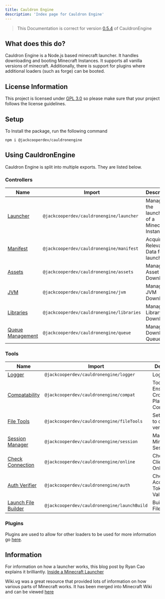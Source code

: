 ```yaml
---
title: Cauldron Engine
description: 'Index page for Cauldron Engine'
---
```


> This Documentation is correct for version [0.5.4](https://github.com/jackcooperdev/CauldronEngine/releases/tag/0.5.4)
> of CauldronEngine

## What does this do?

Cauldron Engine is a Node.js based minecraft launcher. It handles downloading and booting Minecraft Instances. It
supports all vanilla versions of minecraft. Additionally, there is support for plugins where additional loaders (such as
forge) can be booted.

## License Information

This project is licensed under [GPL 3.0](https://choosealicense.com/licenses/gpl-3.0/) so please make sure that your
project follows the license guidelines.

## Setup

To Install the package, run the following command

```
npm i @jackcooperdev/cauldronengine
```

## Using CauldronEngine

Cauldron Engine is split into multiple exports. They are listed below.

### Controllers

| Name                                          | Import                                        | Description                                   |
|-----------------------------------------------|-----------------------------------------------|-----------------------------------------------|
| [Launcher](/engine/controllers/launcher)      | ```@jackcooperdev/cauldronengine/launcher```  | Manages the launching of a Minecraft Instance |
| [Manifest](/engine/controllers/manifest)      | ```@jackcooperdev/cauldronengine/manifest```  | Acquires Relevant Data for launch             |
| [Assets](/engine/controllers/asset)           | ```@jackcooperdev/cauldronengine/assets```    | Manages Asset Download                        |
| [JVM](/engine/controllers/jvm)                | ```@jackcooperdev/cauldronengine/jvm```       | Manages JVM Download                          |
| [Libraries](/engine/controllers/library)      | ```@jackcooperdev/cauldronengine/libraries``` | Manages Library Download                      |
| [Queue Management](/engine/controllers/queue) | ```@jackcooperdev/cauldronengine/queue```     | Manages Download Queues                       |

### Tools

| Name                                         | Import                                          | Description                                 |
|----------------------------------------------|-------------------------------------------------|---------------------------------------------|
| [Logger](/engine/tools/logger)               | ```@jackcooperdev/cauldronengine/logger```      | Logging                                     |
| [Compatability](/engine/tools/compat)        | ```@jackcooperdev/cauldronengine/compat```      | Tool to Ensure Cross-Platform Compatability |
| [File Tools](/engine/tools/file)             | ```@jackcooperdev/cauldronengine/fileTools```   | Set of Tools to download / verify files     |
| [Session Manager](/engine/tools/session)     | ```@jackcooperdev/cauldronengine/session```     | Manages Minecraft Sessions                  |
| [Check Connection](/engine/tools/connection) | ```@jackcooperdev/cauldronengine/online```      | Checks if Client is Online                  |
| [Auth Verifier](/engine/tools/auth)          | ```@jackcooperdev/cauldronengine/auth```        | Check Access Token Validity                 |
| [Launch File Builder](/engine/tools/launch)  | ```@jackcooperdev/cauldronengine/launchBuild``` | Builds launch File                          |

### Plugins

Plugins are used to allow for other loaders to be used for more information go [here]().

## Information

For information on how a launcher works, this blog post by Ryan Cao explains it brilliantly.
[Inside a Minecraft Launcher](https://ryanccn.dev/posts/inside-a-minecraft-launcher/)

Wiki.vg was a great resource that provided lots of information on how various parts of Minecraft works.
It has been merged into Minecraft Wiki
and can be viewed [here](https://minecraft.wiki/w/Microsoft_authentication#Navigation)